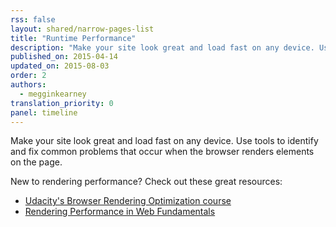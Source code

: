 ```yaml
---
rss: false
layout: shared/narrow-pages-list
title: "Runtime Performance"
description: "Make your site look great and load fast on any device. Use tools to identify and fix common problems that occur when the browser renders elements on the page."
published_on: 2015-04-14
updated_on: 2015-08-03
order: 2
authors:
  - megginkearney
translation_priority: 0
panel: timeline
---
```


<p class="intro">
  Make your site look great and load fast on any device. Use tools to identify and fix common problems that occur when the browser renders elements on the page.
</p>

New to rendering performance? Check out these great resources:

* [Udacity's Browser Rendering Optimization course](https://www.udacity.com/course/browser-rendering-optimization--ud860)
* [Rendering Performance in Web Fundamentals](/web/fundamentals/performance/rendering/)
